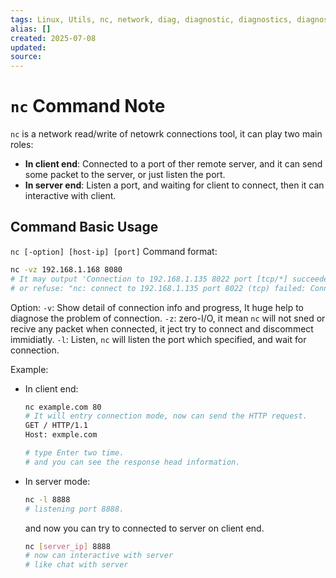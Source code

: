 ```yaml
---
tags: Linux, Utils, nc, network, diag, diagnostic, diagnostics, diagnosis
alias: []
created: 2025-07-08
updated:
source:
---
```


# `nc` Command Note
`nc` is a network read/write of netowrk connections tool, it can play two main roles:
- **In client end**: Connected to a port of ther remote server, and it can send some packet to the server, or just listen the port.
- **In server end**: Listen a port, and waiting for client to connect, then it can interactive with client.

## Command Basic Usage
`nc [-option] [host-ip] [port]`
Command format:
```bash
nc -vz 192.168.1.168 8080
# It may output 'Connection to 192.168.1.135 8022 port [tcp/*] succeeded!'
# or refuse: "nc: connect to 192.168.1.135 port 8022 (tcp) failed: Connection refused"
```

Option:
`-v`: Show detail of connection info and progress, It huge help to diagnose the problem of connection.
`-z`: zero-I/O, it mean `nc` will not sned or recive any packet when connected, it ject try to connect and discommect immidiatly.
`-l`: Listen, `nc` will listen the port which specified, and wait for connection. 

Example:
- In client end: 
	```bash
	nc example.com 80
	# It will entry connection mode, now can send the HTTP request.
	GET / HTTP/1.1
	Host: exmple.com
	
	# type Enter two time.
	# and you can see the response head information.
	```
- In server mode:
	```bash
	nc -l 8888
	# listening port 8888.	
	```
	and now you can try to connected to server on client end.
	```bash
	nc [server_ip] 8888
	# now can interactive with server
	# like chat with server
	```